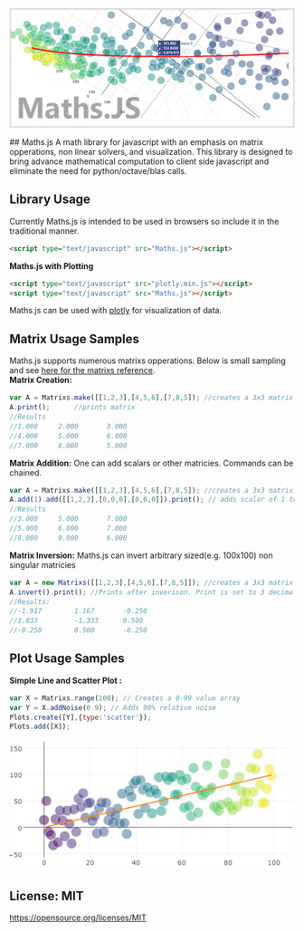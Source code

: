 <p align="center">
<img src ="https://raw.githubusercontent.com/NateZimmer/Maths.js/master/Images/BannerImage.png">
</p>
## Maths.js
A math library for javascript with an emphasis on matrix opperations, non linear solvers, and visualization. This library is designed to bring advance mathematical computation to client side javascript and eliminate the need for python/octave/blas calls.  

## Library Usage
Currently Maths.js is intended to be used in browsers so include it in the traditional manner. 
```html
<script type="text/javascript" src="Maths.js"></script>
```
**Maths.js with Plotting**
```html
<script type="text/javascript" src="plotly.min.js"></script>
<script type="text/javascript" src="Maths.js"></script>
```
Maths.js can be used with [plotly](https://github.com/plotly/plotly.js) for visualization of data. 

## Matrix Usage Samples 
Maths.js supports numerous matrixs opperations. Below is small sampling and see [here for the matrixs reference](Matrixs.md).  
**Matrix Creation:** 
```js
var A = Matrixs.make([[1,2,3],[4,5,6],[7,8,5]); //creates a 3x3 matrix 
A.print();		//prints matrix 
//Results 
//1.000		2.000		3.000
//4.000		5.000		6.000
//7.000		8.000		5.000
```

**Matrix Addition:**
One can add scalars or other matricies. Commands can be chained. 
```js
var A = Matrixs.make([[1,2,3],[4,5,6],[7,8,5]); //creates a 3x3 matrix 
A.add(1).add([[1,2,3],[0,0,0],[0,0,0]]).print(); // adds scalar of 1 to matrix, then adds a 3x3 matrix, then prints result.
//Results
//3.000		5.000		7.000
//5.000		6.000		7.000
//8.000		9.000		6.000
```

**Matrix Inversion:**
Maths.js can invert arbitrary sized(e.g. 100x100) non singular matricies
```js
var A = new Matrixs([[1,2,3],[4,5,6],[7,8,5]]); //creates a 3x3 matrix
A.invert().print(); //Prints after inverison. Print is set to 3 decimals 
//Results: 
//-1.917		1.167		-0.250
//1.833			-1.333		0.500
//-0.250		0.500		-0.250
```
## Plot Usage Samples 

**Simple Line and Scatter Plot :**

```js
var X = Matrixs.range(100); // Creates a 0-99 value array
var Y = X.addNoise(0.9); // Adds 90% relative noise 
Plots.create([Y],{type:'scatter'}); 
Plots.add([X]);
```
<p align="center">
<img src ="https://raw.githubusercontent.com/NateZimmer/Maths.js/master/Images/scatterPlot.png">
</p>

## License: MIT
https://opensource.org/licenses/MIT

